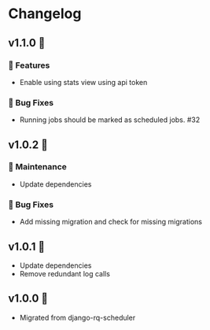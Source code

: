 # Changelog

## v1.1.0 🌈

### 🚀 Features

- Enable using stats view using api token

### 🐛 Bug Fixes

- Running jobs should be marked as scheduled jobs. #32

## v1.0.2 🌈

### 🧰 Maintenance

- Update dependencies

### 🐛 Bug Fixes

- Add missing migration and check for missing migrations

## v1.0.1 🌈

* Update dependencies
* Remove redundant log calls

## v1.0.0 🌈

* Migrated from django-rq-scheduler

<!--
### 🚀 Features

### 🐛 Bug Fixes

### 🧰 Maintenance
-->